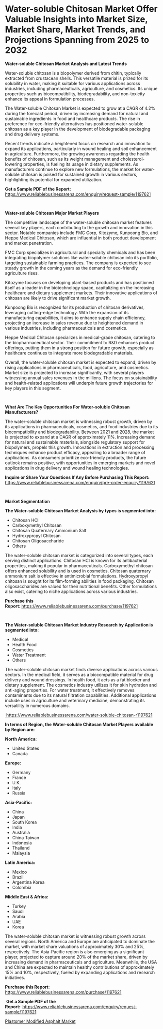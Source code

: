 <p><h1>Water-soluble Chitosan Market Offer Valuable Insights into Market Size, Market Share, Market Trends, and Projections Spanning from 2025 to 2032</h1></p><p><strong>Water-soluble Chitosan Market Analysis and Latest Trends</strong></p>
<p><p>Water-soluble chitosan is a biopolymer derived from chitin, typically extracted from crustacean shells. This versatile material is prized for its solubility in water, making it suitable for various applications across industries, including pharmaceuticals, agriculture, and cosmetics. Its unique properties such as biocompatibility, biodegradability, and non-toxicity enhance its appeal in formulation processes.</p><p>The Water-soluble Chitosan Market is expected to grow at a CAGR of 4.2% during the forecast period, driven by increasing demand for natural and sustainable ingredients in food and healthcare products. The rise in preference for eco-friendly alternatives has positioned water-soluble chitosan as a key player in the development of biodegradable packaging and drug delivery systems.</p><p>Recent trends indicate a heightened focus on research and innovation to expand its applications, particularly in wound healing and soil enhancement in agriculture. Furthermore, the growing awareness regarding the health benefits of chitosan, such as its weight management and cholesterol-lowering properties, is fueling its usage in dietary supplements. As manufacturers continue to explore new formulations, the market for water-soluble chitosan is poised for sustained growth in various sectors, highlighting its potential for expanded utilization.</p></p>
<p><strong>Get a Sample PDF of the Report:&nbsp;</strong> <a href="https://www.reliablebusinessarena.com/enquiry/request-sample/1197621?utm_campaign=2515&utm_medium=2&utm_source=Github&utm_content=ia&utm_term=03042025&utm_id=water-soluble-chitosan">https://www.reliablebusinessarena.com/enquiry/request-sample/1197621</a></p>
<p>&nbsp;</p>
<p><strong>Water-soluble Chitosan Major Market Players</strong></p>
<p><p>The competitive landscape of the water-soluble chitosan market features several key players, each contributing to the growth and innovation in this sector. Notable companies include FMC Corp, Kitozyme, Kunpoong Bio, and Heppe Medical Chitosan, which are influential in both product development and market penetration.</p><p>FMC Corp specializes in agricultural and specialty chemicals and has been integrating biopolymer solutions like water-soluble chitosan into its portfolio, targeting sustainable farming practices. The company is expected to see steady growth in the coming years as the demand for eco-friendly agriculture rises.</p><p>Kitozyme focuses on developing plant-based products and has positioned itself as a leader in the biotechnology space, capitalizing on the increasing healthcare and dietary supplement markets. Their innovative applications of chitosan are likely to drive significant market growth.</p><p>Kunpoong Bio is recognized for its production of chitosan derivatives, leveraging cutting-edge technology. With the expansion of its manufacturing capabilities, it aims to enhance supply chain efficiency, projecting an increase in sales revenue due to heightened demand in various industries, including pharmaceuticals and cosmetics.</p><p>Heppe Medical Chitosan specializes in medical-grade chitosan, catering to the biopharmaceutical sector. Their commitment to R&D enhances product offerings, putting them in a strong position for future growth, especially as healthcare continues to integrate more biodegradable materials.</p><p>Overall, the water-soluble chitosan market is expected to expand, driven by rising applications in pharmaceuticals, food, agriculture, and cosmetics. Market size is projected to increase significantly, with several players witnessing annual sales revenues in the millions. The focus on sustainability and health-related applications will underpin future growth trajectories for key players in this segment.</p></p>
<p>&nbsp;</p>
<p><strong>What Are The Key Opportunities For Water-soluble Chitosan Manufacturers?</strong></p>
<p><p>The water-soluble chitosan market is witnessing robust growth, driven by its applications in pharmaceuticals, cosmetics, and food industries due to its biocompatibility and biodegradability. Between 2021 and 2028, the market is projected to expand at a CAGR of approximately 11%. Increasing demand for natural and sustainable materials, alongside regulatory support for biopolymers, propels this growth. Innovations in extraction and processing techniques enhance product efficacy, appealing to a broader range of applications. As consumers prioritize eco-friendly products, the future outlook remains positive, with opportunities in emerging markets and novel applications in drug delivery and wound healing technologies.</p></p>
<p><strong>Inquire or Share Your Questions If Any Before Purchasing This Report:</strong> <a href="https://www.reliablebusinessarena.com/enquiry/pre-order-enquiry/1197621?utm_campaign=2515&utm_medium=2&utm_source=Github&utm_content=ia&utm_term=03042025&utm_id=water-soluble-chitosan">https://www.reliablebusinessarena.com/enquiry/pre-order-enquiry/1197621</a></p>
<p>&nbsp;</p>
<p><strong>Market Segmentation</strong></p>
<p><strong>The Water-soluble Chitosan Market Analysis by types is segmented into:</strong></p>
<p><ul><li>Chitosan HCl</li><li>Carboxymethyl Chitosan</li><li>Chitosan Quaternary Ammonium Salt</li><li>Hydroxypropyl Chitosan</li><li>Chitosan Oligosaccharide</li><li>Others</li></ul></p>
<p><p>The water-soluble chitosan market is categorized into several types, each serving distinct applications. Chitosan HCl is known for its antibacterial properties, making it popular in pharmaceuticals. Carboxymethyl chitosan offers enhanced solubility and is used in cosmetics. Chitosan quaternary ammonium salt is effective in antimicrobial formulations. Hydroxypropyl chitosan is sought for its film-forming abilities in food packaging. Chitosan oligosaccharides are valued for their nutritional benefits. Other formulations also exist, catering to niche applications across various industries.</p></p>
<p><strong>Purchase this Report:&nbsp;</strong><a href="https://www.reliablebusinessarena.com/purchase/1197621?utm_campaign=2515&utm_medium=2&utm_source=Github&utm_content=ia&utm_term=03042025&utm_id=water-soluble-chitosan">https://www.reliablebusinessarena.com/purchase/1197621</a></p>
<p>&nbsp;</p>
<p><strong>The Water-soluble Chitosan Market Industry Research by Application is segmented into:</strong></p>
<p><ul><li>Medical</li><li>Health Food</li><li>Cosmetics</li><li>Water Treatment</li><li>Others</li></ul></p>
<p><p>The water-soluble chitosan market finds diverse applications across various sectors. In the medical field, it serves as a biocompatible material for drug delivery and wound dressings. In health food, it acts as a fat blocker and dietary supplement. The cosmetics industry utilizes it for skin hydration and anti-aging properties. For water treatment, it effectively removes contaminants due to its natural filtration capabilities. Additional applications include uses in agriculture and veterinary medicine, demonstrating its versatility in numerous domains.</p></p>
<p><a href="https://www.reliablebusinessarena.com/water-soluble-chitosan-r1197621?utm_campaign=2515&utm_medium=2&utm_source=Github&utm_content=ia&utm_term=03042025&utm_id=water-soluble-chitosan">&nbsp;https://www.reliablebusinessarena.com/water-soluble-chitosan-r1197621</a></p>
<p><strong>In terms of Region, the Water-soluble Chitosan Market Players available by Region are:</strong></p>
<p>
    <p> <strong> North America: </strong>
        <ul>
            <li>United States</li>
            <li>Canada</li>
        </ul>
        </p> 
    <p> <strong> Europe: </strong>
        <ul>
            <li>Germany</li>
            <li>France</li>
            <li>U.K.</li>
            <li>Italy</li>
            <li>Russia</li>
        </ul>
        </p> 
    <p> <strong> Asia-Pacific: </strong>
        <ul>
            <li>China</li>
            <li>Japan</li>
            <li>South Korea</li>
            <li>India</li>
            <li>Australia</li>
            <li>China Taiwan</li>
            <li>Indonesia</li>
            <li>Thailand</li>
            <li>Malaysia</li>
        </ul>
        </p> 
    <p> <strong> Latin America: </strong>
        <ul>
            <li>Mexico</li>
            <li>Brazil</li>
            <li>Argentina Korea</li>
            <li>Colombia</li>
        </ul>
        </p> 
    <p> <strong> Middle East & Africa: </strong>
        <ul>
            <li>Turkey</li>
            <li>Saudi</li>
            <li>Arabia</li>
            <li>UAE</li>
            <li>Korea</li>
        </ul>
    </p>
    </p>
<p><p>The water-soluble chitosan market is witnessing robust growth across several regions. North America and Europe are anticipated to dominate the market, with market share valuations of approximately 30% and 25%, respectively. The Asia-Pacific region is also emerging as a significant player, projected to capture around 20% of the market share, driven by increasing demand in pharmaceuticals and agriculture. Meanwhile, the USA and China are expected to maintain healthy contributions of approximately 15% and 10%, respectively, fueled by expanding applications and research initiatives.</p></p>
<p><strong>Purchase this Report: </strong><a href="https://www.reliablebusinessarena.com/purchase/1197621?utm_campaign=2515&utm_medium=2&utm_source=Github&utm_content=ia&utm_term=03042025&utm_id=water-soluble-chitosan">https://www.reliablebusinessarena.com/purchase/1197621</a></p>
<p>&nbsp;<strong>Get a Sample PDF of the Report:&nbsp;&nbsp;</strong><a href="https://www.reliablebusinessarena.com/enquiry/request-sample/1197621?utm_campaign=2515&utm_medium=2&utm_source=Github&utm_content=ia&utm_term=03042025&utm_id=water-soluble-chitosan">https://www.reliablebusinessarena.com/enquiry/request-sample/1197621</a></p>
<p><strong></strong></p>
<p><p><a href="https://github.com/barnickclara79/Market-Research-Report-List-1/blob/main/plastomer-modified-asphalt-market.md?utm_campaign=2515&utm_medium=2&utm_source=Github&utm_content=ia&utm_term=03042025&utm_id=water-soluble-chitosan">Plastomer Modified Asphalt Market</a></p></p>